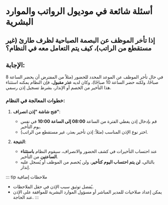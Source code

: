 <rtl>

# أسئلة شائعة في موديول الرواتب والموارد البشرية 

## إذا تأخر الموظف عن البصمة الصباحية لظرف طارئ (غير مستقطع من الراتب)، كيف يتم التعامل معه في النظام؟

## الإجابة:

في حال تأخر الموظف عن الموعد المحدد للحضور (مثلاً من المفترض أن يحضر الساعة 8 صباحًا، ولكنه حضر الساعة 10 صباحًا)، وكان لديه **عذر مقبول**، فإن النظام يمكنه استثناء هذا التأخير من الخصم أو الإنذار، بشرط تسجيل إذن رسمي.

### خطوات المعالجة في النظام:

1. **فتح شاشة "إذن انصراف"**:

    * قم بإدخال إذن يغطي الفترة من الساعة **08:00 إلى الساعة 10:00** في نفس يوم التأخير.
    * اختر نوع الإذن المناسب (مثلاً: إذن تأخير بعذر، غير مستقطع من الراتب).

2. **النتيجة**:

    * عند احتساب التأخيرات في كشف الحضور والانصراف، سيقوم النظام **باستثناء الساعتين** من التأخير.
    * بالتالي، **لن يتم احتساب اليوم كتأخير**، ولن يُخصم من الموظف أو يُسجل عليه إنذار.

::: tip ملاحظات إضافية

* يُفضل توثيق سبب الإذن في حقل الملاحظات.
* يمكن إعداد صلاحيات للمدير المباشر أو مسؤول الموارد البشرية للموافقة على الإذن عند الحاجة.
:::

</rtl>
